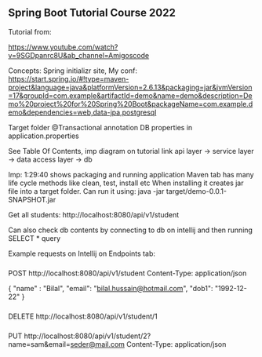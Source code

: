 ## Spring Boot Tutorial Course 2022

Tutorial from:

https://www.youtube.com/watch?v=9SGDpanrc8U&ab_channel=Amigoscode

Concepts:
Spring initializr site, My conf:
https://start.spring.io/#!type=maven-project&language=java&platformVersion=2.6.13&packaging=jar&jvmVersion=17&groupId=com.example&artifactId=demo&name=demo&description=Demo%20project%20for%20Spring%20Boot&packageName=com.example.demo&dependencies=web,data-jpa,postgresql

Target folder
@Transactional annotation
DB properties in application.properties


See Table Of Contents, imp diagram on tutorial link
api layer -> service layer -> data access layer -> db 

Imp: 1:29:40 shows packaging and running application
Maven tab has many life cycle methods like clean, test, install etc
When installing it creates jar file into a target folder. Can run it using:
java -jar target/demo-0.0.1-SNAPSHOT.jar

Get all students:
http://localhost:8080/api/v1/student

Can also check db contents by connecting to db on intellij and then running SELECT * query

Example requests on Intellij on Endpoints tab:

###
POST http://localhost:8080/api/v1/student
Content-Type: application/json

{
"name" : "Bilal",
"email": "bilal.hussain@hotmail.com",
"dob1": "1992-12-22"
}


###
DELETE http://localhost:8080/api/v1/student/1


###
PUT http://localhost:8080/api/v1/student/2?name=sam&email=seder@mail.com
Content-Type: application/json
